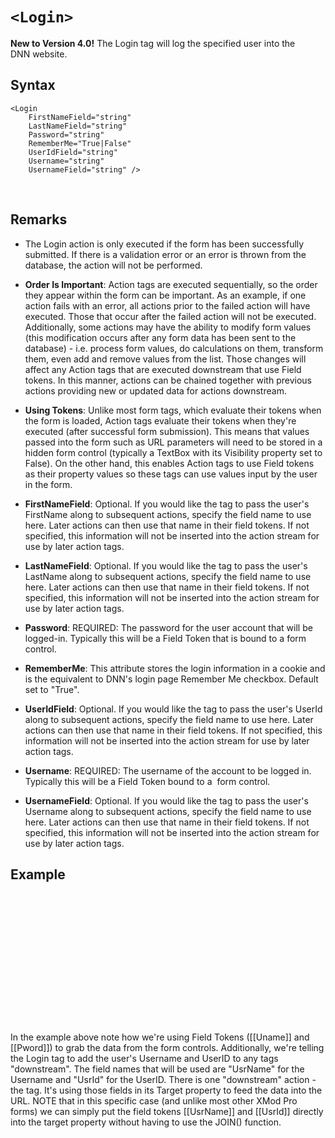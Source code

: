 # `<Login>`





**New to Version 4.0!** The Login tag will log the specified user into the DNN website.



## Syntax

    <Login
        FirstNameField="string"
        LastNameField="string"
        Password="string"
        RememberMe="True|False"
        UserIdField="string"
        Username="string"
        UsernameField="string" />

 

## Remarks

*   The Login action is only executed if the form has been successfully submitted. If there is a validation error or an error is thrown from the database, the action will not be performed.  

*   **Order Is Important**: Action tags are executed sequentially, so the order they appear within the form can be important. As an example, if one action fails with an error, all actions prior to the failed action will have executed. Those that occur after the failed action will not be executed. Additionally, some actions may have the ability to modify form values (this modification occurs after any form data has been sent to the database) - i.e. process form values, do calculations on them, transform them, even add and remove values from the list. Those changes will affect any Action tags that are executed downstream that use Field tokens. In this manner, actions can be chained together with previous actions providing new or updated data for actions downstream.  

*   **Using Tokens**: Unlike most form tags, which evaluate their tokens when the form is loaded, Action tags evaluate their tokens when they're executed (after successful form submission). This means that values passed into the form such as URL parameters will need to be stored in a hidden form control (typically a TextBox with its Visibility property set to False). On the other hand, this enables Action tags to use Field tokens as their property values so these tags can use values input by the user in the form.  

*   **FirstNameField**: Optional. If you would like the tag to pass the user's FirstName along to subsequent actions, specify the field name to use here. Later actions can then use that name in their field tokens. If not specified, this information will not be inserted into the action stream for use by later action tags.  

*   **LastNameField**: Optional. If you would like the tag to pass the user's LastName along to subsequent actions, specify the field name to use here. Later actions can then use that name in their field tokens. If not specified, this information will not be inserted into the action stream for use by later action tags.  

*   **Password**: REQUIRED: The password for the user account that will be logged-in. Typically this will be a Field Token that is bound to a <Password> form control.  

*   **RememberMe**: This attribute stores the login information in a cookie and is the equivalent to DNN's login page Remember Me checkbox. Default set to "True".  

*   **UserIdField**: Optional. If you would like the tag to pass the user's UserId along to subsequent actions, specify the field name to use here. Later actions can then use that name in their field tokens. If not specified, this information will not be inserted into the action stream for use by later action tags.  

*   **Username**: REQUIRED: The username of the account to be logged in. Typically this will be a Field Token bound to a <TextBox> form control.  

*   **UsernameField**: Optional. If you would like the tag to pass the user's Username along to subsequent actions, specify the field name to use here. Later actions can then use that name in their field tokens. If not specified, this information will not be inserted into the action stream for use by later action tags.  



## Example

<pre xmlns="" xml:space="preserve"><AddForm>
  <span style="color: #ff0000;"><Login Username='[[Uname]]' Password='[[Pword]]' UsernameField="UsrName" UserIdField="UsrId" /></span>
  <Redirect Target="~/Home.aspx?uid=[[UsrId]]&un=[[UsrName]]" />

  <Label For="Uname" Text="Username:" />
  <TextBox Id="Uname" DataField="Uname" DataType="string" /> <br />

  <Label For="Pword" Text="Password:" />
  <Password Id="Pword" DataField="Pword" DataType="string" /> <br />

  <AddButton Text="Add" /> &nbsp;<CancelButton Text="Cancel" />
</AddForm></pre>

In the example above note how we're using Field Tokens ([[Uname]] and [[Pword]]) to grab the data from the form controls. Additionally, we're telling the Login tag to add the user's Username and UserID to any tags "downstream". The field names that will be used are "UsrName" for the Username and "UsrId" for the UserID. There is one "downstream" action - the <Redirect> tag. It's using those fields in its Target property to feed the data into the URL. NOTE that in this specific case (and unlike most other XMod Pro forms) we can simply put the field tokens [[UsrName]] and [[UsrId]] directly into the target property without having to use the JOIN() function.

